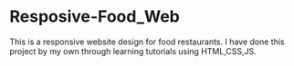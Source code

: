 # Resposive-Food_Web
This is a responsive website design for food restaurants. I have done this project by my own through learning tutorials using HTML,CSS,JS.
